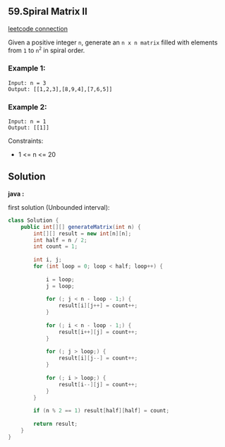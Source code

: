 ## 59.Spiral Matrix II

[leetcode connection](https://leetcode.com/problems/spiral-matrix-ii/)

Given a positive integer `n`, generate an `n x n matrix` filled with elements from `1` to `n`<sup>`2`</sup> in spiral order.

### Example 1:
```
Input: n = 3
Output: [[1,2,3],[8,9,4],[7,6,5]]
```
### Example 2:
```
Input: n = 1
Output: [[1]]
```

Constraints:
* 1 <= n <= 20

## Solution

**java :**

first solution (Unbounded interval):
```java
class Solution {
    public int[][] generateMatrix(int n) {
        int[][] result = new int[n][n];
        int half = n / 2;
        int count = 1;
        
        int i, j;
        for (int loop = 0; loop < half; loop++) {
            
            i = loop;
            j = loop;
            
            for (; j < n - loop - 1;) {
                result[i][j++] = count++;
            }
            
            for (; i < n - loop - 1;) {
                result[i++][j] = count++;
            }
            
            for (; j > loop;) {
                result[i][j--] = count++;
            }
            
            for (; i > loop;) {
                result[i--][j] = count++;
            }
        }
        
        if (n % 2 == 1) result[half][half] = count;
        
        return result;
    }
}
```